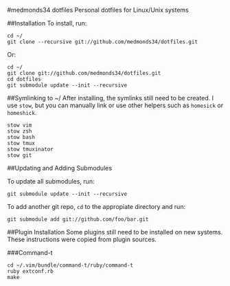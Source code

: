 #medmonds34 dotfiles
Personal dotfiles for Linux/Unix systems

##Installation
To install, run:

```
cd ~/
git clone --recursive git://github.com/medmonds34/dotfiles.git
```

Or:

```
cd ~/
git clone git://github.com/medmonds34/dotfiles.git
cd dotfiles
git submodule update --init --recursive
```

##Symlinking to ~/
After installing, the symlinks still need to be created. I use ```stow```, but you can manually link or use other helpers such as ```homesick``` or ```homeshick```.

```
stow vim
stow zsh
stow bash
stow tmux
stow tmuxinator
stow git
```

##Updating and Adding Submodules

To update all submodules, run:

```
git submodule update --init --recursive
```

To add another git repo, ```cd``` to the appropiate directory and run:

```
git submodule add git://github.com/foo/bar.git
```

##Plugin Installation
Some plugins still need to be installed on new systems. These instructions were copied from plugin sources.

###Command-t

```
cd ~/.vim/bundle/command-t/ruby/command-t
ruby extconf.rb
make
```
